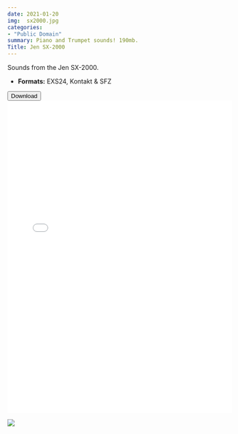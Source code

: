 ```yaml
---
date: 2021-01-20
img:  sx2000.jpg
categories: 
- "Public Domain"
summary: Piano and Trumpet sounds! 190mb.
Title: Jen SX-2000
---
```



Sounds from the Jen SX-2000.

-   **Formats:** EXS24, Kontakt & SFZ



<div class="buttons">  <a href="https://github.com/publicsamples/Jen-SX-2000"> <button>Download </button></a></div>



<iframe width="100%" height="700px" src="/Demos/demos/misc2.html" scrolling="no" frameborder="0" allow="accelerometer; autoplay; clipboard-write; encrypted-media; gyroscope; picture-in-picture" allowfullscreen></iframe>

[![](images/MFpatches.jpg)](/?Products%2FTragicAutomata)
